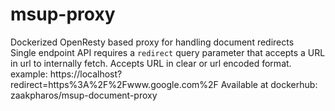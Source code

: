 # msup-proxy
Dockerized OpenResty based proxy for handling document redirects  
Single endpoint API requires a `redirect` query parameter that accepts a URL in url to internally fetch. Accepts URL in clear or url encoded format.  
example: https://localhost?redirect=https%3A%2F%2Fwww.google.com%2F
Available at dockerhub: zaakpharos/msup-document-proxy
